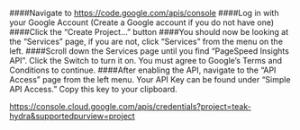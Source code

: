 ####Navigate to https://code.google.com/apis/console
####Log in with your Google Account (Create a Google account if you do not have one)
####Click the “Create Project…” button
####You should now be looking at the “Services” page, if you are not, click “Services” from the menu on the left.
####Scroll down the Services page until you find “PageSpeed Insights API”. Click the Switch to turn it on. You must agree to Google’s Terms and Conditions to continue.
####After enabling the API, navigate to the “API Access” page from the left menu. Your API Key can be found under “Simple API Access.” Copy this key to your clipboard.

https://console.cloud.google.com/apis/credentials?project=teak-hydra&supportedpurview=project